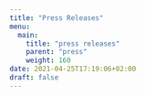 ```yaml
---
title: "Press Releases"
menu:
  main:
    title: "press releases"
    parent: "press"
    weight: 160
date: 2021-04-25T17:19:06+02:00
draft: false
---
```



